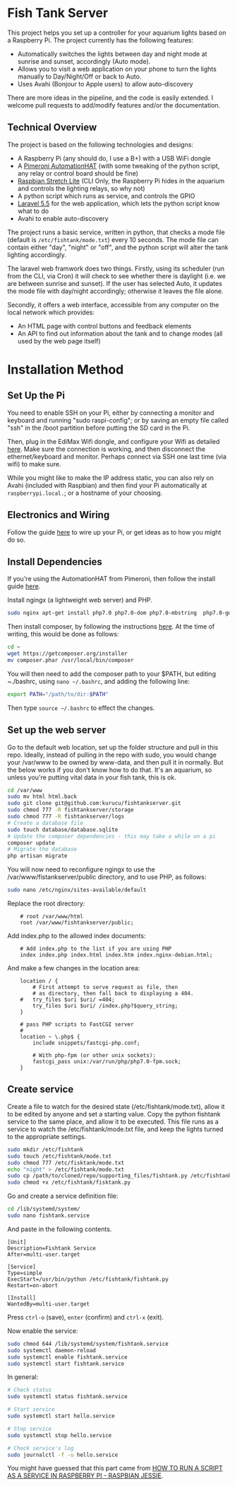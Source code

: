 # Fish Tank Server

This project helps you set up a controller for your aquarium lights based on a Raspberry Pi. The project currently has the following features:

  * Automatically switches the lights between day and night mode at sunrise and sunset, accordingly (Auto mode).
  * Allows you to visit a web application on your phone to turn the lights manually to Day/Night/Off or back to Auto.
  * Uses Avahi (Bonjour to Apple users) to allow auto-discovery

There are more ideas in the pipeline, and the code is easily extended. I welcome pull requests to add/modify features and/or the documentation.

## Technical Overview

The project is based on the following technologies and designs:

  * A Raspberry Pi (any should do, I use a B+) with a USB WiFi dongle
  * A [Pimeroni AutomationHAT](https://shop.pimoroni.com/products/automation-hat) (with some tweaking of the python script, any relay or control board should be fine)
  * [Raspbian Stretch Lite](https://www.raspberrypi.org/downloads/raspbian/) (CLI Only, the Raspberry Pi hides in the aquarium and controls the lighting relays, so why not)
  * A python script which runs as service, and controls the GPIO
  * [Laravel 5.5](https://laravel.com/) for the web application, which lets the python script know what to do
  * Avahi to enable auto-discovery

The project runs a basic service, written in python, that checks a mode file (default is `/etc/fishtank/mode.txt`) every 10 seconds. The mode file can contain either "day", "night" or "off", and the python script will alter the tank lighting accordingly.

The laravel web framwork does two things. Firstly, using its scheduler (run from the CLI, via Cron) it will check to see whether there is daylight (i.e. we are between sunrise and sunset). If the user has selected Auto, it updates the mode file with day/night accordingly; otherwise it leaves the file alone.

Secondly, it offers a web interface, accessible from any computer on the local network which provides:

  * An HTML page with control buttons and feedback elements
  * An API to find out information about the tank and to change modes (all used by the web page itself)

# Installation Method

## Set Up the Pi

You need to enable SSH on your Pi, either by connecting a monitor and keyboard and running "sudo raspi-config"; or by saving an empty file called "ssh" in the /boot partition before putting the SD card in the Pi.

Then, plug in the EdiMax Wifi dongle, and configure your Wifi as detailed [here](https://www.raspberrypi.org/documentation/configuration/wireless/wireless-cli.md). Make sure the connection is working, and then disconnect the ethernet/keyboard and monitor. Perhaps connect via SSH one last time (via wifi) to make sure.

While you might like to make the IP address static, you can also rely on Avahi (included with Raspbian) and then find your Pi automatically at `raspberrypi.local.`; or a hostname of your choosing.

## Electronics and Wiring

Follow the guide [here](/docs/electronics.md) to wire up your Pi, or get ideas as to how you might do so.

## Install Dependencies

If you're using the AutomationHAT from Pimeroni, then follow the install guide [here](https://github.com/pimoroni/automation-hat).

Install ngingx (a lightweight web server) and PHP.

```bash
sudo nginx apt-get install php7.0 php7.0-dom php7.0-mbstring  php7.0-gd  php7.0-zip php7.0-sqlite3
```

Then install composer, by following the instructions [here](https://getcomposer.org/doc/00-intro.md#installation-linux-unix-osx).
At the time of writing, this would be done as follows:

```bash
cd ~
wget https://getcomposer.org/installer
mv composer.phar /usr/local/bin/composer
```

You will then need to add the composer path to your $PATH, but editing ~./bashrc, using `nano ~/.bashrc`, and adding the following line:

```bash
export PATH="/path/to/dir:$PATH"
```

Then type `source ~/.bashrc` to effect the changes.

## Set up the web server

Go to the default web location, set up the folder structure and pull in this repo. Ideally, instead of pulling in the repo with sudo,
you would change your /var/www to be owned by www-data, and then pull it in normally. But the below works if you don't know how to
do that. It's an aquarium, so unless you're putting vital data in your fish tank, this is ok.

```bash
cd /var/www
sudo mv html html.back
sudo git clone git@github.com:kurucu/fishtankserver.git
sudo chmod 777 -R fishtankserver/storage
sudo chmod 777 -R fishtankserver/logs
# Create a database file
sudo touch database/database.sqlite
# Update the composer dependencies - this may take a while on a pi
composer update
# Migrate the database
php artisan migrate
```

You will now need to reconfigure ngingx to use the /var/www/fistankserver/public directory, and to use PHP, as follows:

```bash
sudo nano /etc/nginx/sites-available/default
```

Replace the root directory:

```
    # root /var/www/html
	root /var/www/fishtankserver/public;
```

Add index.php to the allowed index documents:

```
	# Add index.php to the list if you are using PHP
	index index.php index.html index.htm index.nginx-debian.html;
```

And make a few changes in the location area:

```
	location / {
		# First attempt to serve request as file, then
		# as directory, then fall back to displaying a 404.
	#	try_files $uri $uri/ =404;
		try_files $uri $uri/ /index.php?$query_string;
	}

	# pass PHP scripts to FastCGI server
	#
	location ~ \.php$ {
		include snippets/fastcgi-php.conf;

		# With php-fpm (or other unix sockets):
		fastcgi_pass unix:/var/run/php/php7.0-fpm.sock;
    }
```

## Create service

Create a file to watch for the desired state (/etc/fishtank/mode.txt), allow it to be edited by anyone and set a starting value.
Copy the python fishtank service to the same place, and allow it to be executed. This file runs as a service to watch
the /etc/fishtank/mode.txt file, and keep the lights turned to the appropriate settings.

```bash
sudo mkdir /etc/fishtank
sudo touch /etc/fishtank/mode.txt
sudo chmod 777 /etc/fisktank/mode.txt
echo "night" > /etc/fishtank/mode.txt
sudo cp /path/to/cloned/repo/supporting_files/fishtank.py /etc/fishtank/fishtank.py
sudo chmod +x /etc/fishtank/fisktank.py
```

Go and create a service definition file:

```bash
cd /lib/systemd/system/
sudo nano fishtank.service
```

And paste in the following contents.

```
[Unit]
Description=Fishtank Service
After=multi-user.target

[Service]
Type=simple
ExecStart=/usr/bin/python /etc/fishtank/fishtank.py
Restart=on-abort

[Install]
WantedBy=multi-user.target
```

Press `ctrl-o` (save), `enter` (confirm) and `ctrl-x` (exit).

Now enable the service:

```bash
sudo chmod 644 /lib/systemd/system/fishtank.service
sudo systemctl daemon-reload
sudo systemctl enable fishtank.service
sudo systemctl start fishtank.service
```

In general:

```bash
# Check status
sudo systemctl status fishtank.service

# Start service
sudo systemctl start hello.service

# Stop service
sudo systemctl stop hello.service

# Check service's log
sudo journalctl -f -u hello.service
```

You might have guessed that this part came from [HOW TO RUN A SCRIPT AS A SERVICE IN RASPBERRY PI - RASPBIAN JESSIE](http://www.diegoacuna.me/how-to-run-a-script-as-a-service-in-raspberry-pi-raspbian-jessie/).
